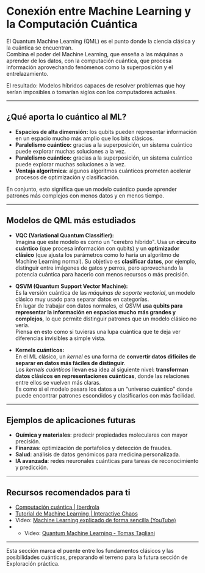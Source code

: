 # **Conexión entre Machine Learning y la Computación Cuántica** 

El Quantum Machine Learning (QML) es el punto donde la ciencia clásica y la cuántica se encuentran.  
Combina el poder del Machine Learning, que enseña a las máquinas a aprender de los datos, con la computación cuántica, que procesa información aprovechando fenómenos como la superposición y el entrelazamiento.

El resultado: Modelos híbridos capaces de resolver problemas que hoy serían imposibles o tomarían siglos con los computadores actuales.

---

## **¿Qué aporta lo cuántico al ML?**

- **Espacios de alta dimensión:** los qubits pueden representar información en un espacio mucho más amplio que los bits clásicos.  
- **Paralelismo cuántico:** gracias a la superposición, un sistema cuántico puede explorar muchas soluciones a la vez.   
- **Paralelismo cuántico:** gracias a la superposición, un sistema cuántico puede explorar muchas soluciones a la vez.    
- **Ventaja algorítmica:** algunos algoritmos cuánticos prometen acelerar procesos de optimización y clasificación.

En conjunto, esto significa que un modelo cuántico puede aprender patrones más complejos con menos datos y en menos tiempo.

---

## **Modelos de QML más estudiados**

- **VQC (Variational Quantum Classifier):**  
  Imagina que este modelo es como un "cerebro híbrido".  Usa un **circuito cuántico** (que procesa información con qubits) y un **optimizador clásico** (que ajusta los parámetros como lo haría un algoritmo de Machine Learning normal).  Su objetivo es **clasificar datos**, por ejemplo, distinguir entre imágenes de gatos y perros, pero aprovechando la potencia cuántica para hacerlo con menos recursos o más precisión.

- **QSVM (Quantum Support Vector Machine):**  
  Es la versión cuántica de las *máquinas de soporte vectorial*, un modelo clásico muy usado para separar datos en categorías.  
  En lugar de trabajar con datos normales, el QSVM **usa qubits para representar la información en espacios mucho más grandes y complejos**, lo que permite distinguir patrones que un modelo clásico no vería.  
  Piensa en esto como si tuvieras una lupa cuántica que te deja ver diferencias invisibles a simple vista.

- **Kernels cuánticos:**  
  En el ML clásico, un *kernel* es una forma de **convertir datos difíciles de separar en datos más fáciles de distinguir**.  
  Los *kernels cuánticos* llevan esa idea al siguiente nivel: **transforman datos clásicos en representaciones cuánticas**, donde las relaciones entre ellos se vuelven más claras.  
  Es como si el modelo pasara los datos a un “universo cuántico” donde puede encontrar patrones escondidos y clasificarlos con más facilidad.

---
## **Ejemplos de aplicaciones futuras**
- **Química y materiales**: predecir propiedades moleculares con mayor precisión.  
- **Finanzas**: optimización de portafolios y detección de fraudes.  
- **Salud**: análisis de datos genómicos para medicina personalizada.  
- **IA avanzada**: redes neuronales cuánticas para tareas de reconocimiento y predicción.  

---

## **Recursos recomendados para ti**
- [Computación cuántica | Iberdrola](https://www.iberdrola.com/innovacion/que-es-computacion-cuantica)   
- [Tutorial de Machine Learning | Interactive Chaos](https://interactivechaos.com/es/manual/tutorial-de-machine-learning/tutorial-de-machine-learning)  
- Video: [Machine Learning explicado de forma sencilla (YouTube)](https://www.youtube.com/watch?v=n-DflQldMuc)
- - Video: [Quantum Machine Learning - Tomas Tagliani](https://youtu.be/F_E39gBPRF4?si=90icl8af6b6PgX15) 

---
Esta sección marca el puente entre los fundamentos clásicos y las posibilidades cuánticas, preparando el terreno para la futura sección de Exploración práctica.
